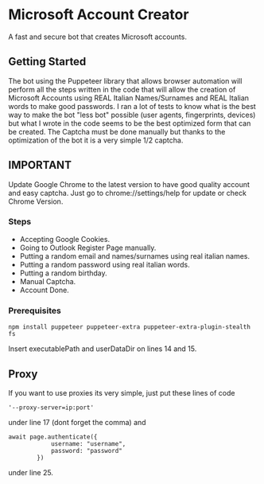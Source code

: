 # Microsoft Account Creator
A fast and secure bot that creates Microsoft accounts.

## Getting Started
The bot using the Puppeteer library that allows browser automation will perform all the steps written in the code that will allow the creation of Microsoft Accounts using REAL Italian Names/Surnames and REAL Italian words to make good passwords.
I ran a lot of tests to know what is the best way to make the bot "less bot" possible (user agents, fingerprints, devices) but what I wrote in the code seems to be the best optimized form that can be created.
The Captcha must be done manually but thanks to the optimization of the bot it is a very simple 1/2 captcha.

## IMPORTANT
Update Google Chrome to the latest version to have good quality account and easy captcha.
Just go to chrome://settings/help for update or check Chrome Version.

### Steps

- Accepting Google Cookies.
- Going to Outlook Register Page manually.
- Putting a random email and names/surnames using real italian names.
- Putting a random password using real italian words.
- Putting a random birthday.
- Manual Captcha.
- Account Done.

### Prerequisites
```
npm install puppeteer puppeteer-extra puppeteer-extra-plugin-stealth fs
```

Insert executablePath and userDataDir on lines 14 and 15.

## Proxy
If you want to use proxies its very simple, just put these lines of code

```
'--proxy-server=ip:port'
```
under line 17 (dont forget the comma)
and
```
await page.authenticate({
            username: "username",
            password: "password"
        })
```
under line 25.